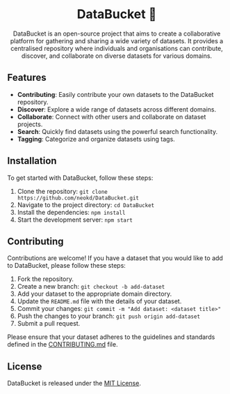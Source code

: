 <div align="center">

# DataBucket 🚀

DataBucket is an open-source project that aims to create a collaborative platform for gathering and sharing a wide variety of datasets. It provides a centralised repository where individuals and organisations can contribute, discover, and collaborate on diverse datasets for various domains.

</div>

## Features

- **Contributing**: Easily contribute your own datasets to the DataBucket repository.
- **Discover**: Explore a wide range of datasets across different domains.
- **Collaborate**: Connect with other users and collaborate on dataset projects.
- **Search**: Quickly find datasets using the powerful search functionality.
- **Tagging**: Categorize and organize datasets using tags.

## Installation

To get started with DataBucket, follow these steps:

1. Clone the repository: `git clone https://github.com/neokd/DataBucket.git`
2. Navigate to the project directory: `cd DataBucket`
3. Install the dependencies: `npm install`
4. Start the development server: `npm start`

## Contributing

Contributions are welcome! If you have a dataset that you would like to add to DataBucket, please follow these steps:

1. Fork the repository.
2. Create a new branch: `git checkout -b add-dataset`
3. Add your dataset to the appropriate domain directory.
4. Update the `README.md` file with the details of your dataset.
5. Commit your changes: `git commit -m "Add dataset: <dataset title>"`
6. Push the changes to your branch: `git push origin add-dataset`
7. Submit a pull request.

Please ensure that your dataset adheres to the guidelines and standards defined in the [CONTRIBUTING.md](./CONTRIBUTING.md) file.

## License

DataBucket is released under the [MIT License](./LICENSE).

